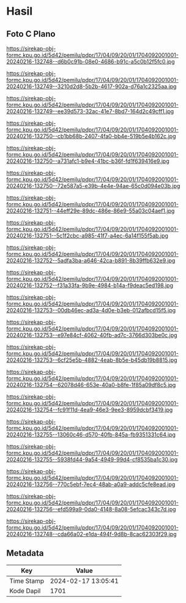 # Hasil

## Foto C Plano

https://sirekap-obj-formc.kpu.go.id/5d42/pemilu/pdpr/17/04/09/20/01/1704092001001-20240216-132748--d6b0c91b-08e0-4686-b91c-a5c0b12f5fc0.jpg

https://sirekap-obj-formc.kpu.go.id/5d42/pemilu/pdpr/17/04/09/20/01/1704092001001-20240216-132749--3210d2d8-5b2b-4617-902a-d76a1c2325aa.jpg

https://sirekap-obj-formc.kpu.go.id/5d42/pemilu/pdpr/17/04/09/20/01/1704092001001-20240216-132749--ee39d573-32ac-41e7-8bd7-164d2c49cff1.jpg

https://sirekap-obj-formc.kpu.go.id/5d42/pemilu/pdpr/17/04/09/20/01/1704092001001-20240216-132750--cb1bb68b-2407-4fa0-bb4e-519b5e4b162c.jpg

https://sirekap-obj-formc.kpu.go.id/5d42/pemilu/pdpr/17/04/09/20/01/1704092001001-20240216-132750--a731afc1-b9e4-41bc-b36f-fd1f639416e9.jpg

https://sirekap-obj-formc.kpu.go.id/5d42/pemilu/pdpr/17/04/09/20/01/1704092001001-20240216-132750--72e587a5-e39b-4e4e-94ae-65c0d094e03b.jpg

https://sirekap-obj-formc.kpu.go.id/5d42/pemilu/pdpr/17/04/09/20/01/1704092001001-20240216-132751--44eff29e-89dc-486e-86e9-55a03c04aef1.jpg

https://sirekap-obj-formc.kpu.go.id/5d42/pemilu/pdpr/17/04/09/20/01/1704092001001-20240216-132751--5c1f2cbc-a985-41f7-a4ec-6a14f155f5ab.jpg

https://sirekap-obj-formc.kpu.go.id/5d42/pemilu/pdpr/17/04/09/20/01/1704092001001-20240216-132752--5adfa3ba-a646-42ca-b891-8b39ffb632e9.jpg

https://sirekap-obj-formc.kpu.go.id/5d42/pemilu/pdpr/17/04/09/20/01/1704092001001-20240216-132752--f31a33fa-9b9e-4984-b14a-f9deac5ed198.jpg

https://sirekap-obj-formc.kpu.go.id/5d42/pemilu/pdpr/17/04/09/20/01/1704092001001-20240216-132753--00db46ec-ad3a-4d0e-b3eb-012afbcd15f5.jpg

https://sirekap-obj-formc.kpu.go.id/5d42/pemilu/pdpr/17/04/09/20/01/1704092001001-20240216-132753--e97e84cf-4062-40fb-ad7c-3766d303be0c.jpg

https://sirekap-obj-formc.kpu.go.id/5d42/pemilu/pdpr/17/04/09/20/01/1704092001001-20240216-132753--6cf25e5b-4882-4eab-8b5e-b45db19b8815.jpg

https://sirekap-obj-formc.kpu.go.id/5d42/pemilu/pdpr/17/04/09/20/01/1704092001001-20240216-132754--62078d46-653e-40a0-b8fe-1f85a09df8c5.jpg

https://sirekap-obj-formc.kpu.go.id/5d42/pemilu/pdpr/17/04/09/20/01/1704092001001-20240216-132754--fc91f11d-4ea9-46e3-9ee3-8959dcbf3419.jpg

https://sirekap-obj-formc.kpu.go.id/5d42/pemilu/pdpr/17/04/09/20/01/1704092001001-20240216-132755--13060c46-d570-40fb-845a-fb9351331c64.jpg

https://sirekap-obj-formc.kpu.go.id/5d42/pemilu/pdpr/17/04/09/20/01/1704092001001-20240216-132755--5938fd44-9a54-4949-99d4-cf8535ba1c30.jpg

https://sirekap-obj-formc.kpu.go.id/5d42/pemilu/pdpr/17/04/09/20/01/1704092001001-20240216-132756--770c5ebf-7ec4-48ab-a0a9-addc5cfe8ead.jpg

https://sirekap-obj-formc.kpu.go.id/5d42/pemilu/pdpr/17/04/09/20/01/1704092001001-20240216-132756--efd599a9-0da0-4148-8a08-5efcac343c7d.jpg

https://sirekap-obj-formc.kpu.go.id/5d42/pemilu/pdpr/17/04/09/20/01/1704092001001-20240216-132748--cda66a02-e1da-494f-9d8b-8cac62303f29.jpg


## Metadata

| Key        | Value               |
| ---------- | ------------------- |
| Time Stamp | 2024-02-17 13:05:41 |
| Kode Dapil | 1701                |




